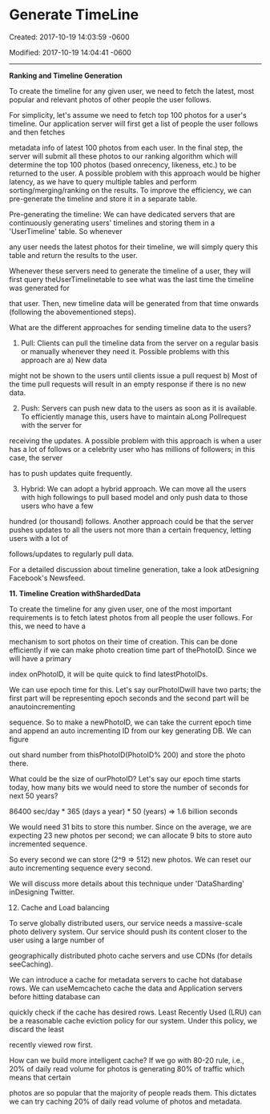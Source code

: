 # Generate TimeLine

Created: 2017-10-19 14:03:59 -0600

Modified: 2017-10-19 14:04:41 -0600

---

**Ranking and Timeline Generation**



To create the timeline for any given user, we need to fetch the latest, most popular and relevant photos of other people the user follows.

For simplicity, let's assume we need to fetch top 100 photos for a user's timeline. Our application server will first get a list of people the user follows and then fetches

metadata info of latest 100 photos from each user. In the final step, the server will submit all these photos to our ranking algorithm which will determine the top 100 photos (based onrecency, likeness, etc.) to be returned to the user. A possible problem with this approach would be higher latency, as we have to query multiple tables and perform sorting/merging/ranking on the results. To improve the efficiency, we can pre-generate the timeline and store it in a separate table.



Pre-generating the timeline: We can have dedicated servers that are continuously generating users' timelines and storing them in a 'UserTimeline' table. So whenever

any user needs the latest photos for their timeline, we will simply query this table and return the results to the user.

Whenever these servers need to generate the timeline of a user, they will first query theUserTimelinetable to see what was the last time the timeline was generated for

that user. Then, new timeline data will be generated from that time onwards (following the abovementioned steps).



What are the different approaches for sending timeline data to the users?



1. Pull: Clients can pull the timeline data from the server on a regular basis or manually whenever they need it. Possible problems with this approach are a) New data

might not be shown to the users until clients issue a pull request b) Most of the time pull requests will result in an empty response if there is no new data.



2. Push: Servers can push new data to the users as soon as it is available. To efficiently manage this, users have to maintain aLong Pollrequest with the server for

receiving the updates. A possible problem with this approach is when a user has a lot of follows or a celebrity user who has millions of followers; in this case, the server

has to push updates quite frequently.



3. Hybrid: We can adopt a hybrid approach. We can move all the users with high followings to pull based model and only push data to those users who have a few

hundred (or thousand) follows. Another approach could be that the server pushes updates to all the users not more than a certain frequency, letting users with a lot of

follows/updates to regularly pull data.

For a detailed discussion about timeline generation, take a look atDesigning Facebook's Newsfeed.





**11. Timeline Creation withShardedData**

To create the timeline for any given user, one of the most important requirements is to fetch latest photos from all people the user follows. For this, we need to have a

mechanism to sort photos on their time of creation. This can be done efficiently if we can make photo creation time part of thePhotoID. Since we will have a primary

index onPhotoID, it will be quite quick to find latestPhotoIDs.

We can use epoch time for this. Let's say ourPhotoIDwill have two parts; the first part will be representing epoch seconds and the second part will be anautoincrementing

sequence. So to make a newPhotoID, we can take the current epoch time and append an auto incrementing ID from our key generating DB. We can figure

out shard number from thisPhotoID(PhotoID% 200) and store the photo there.



What could be the size of ourPhotoID? Let's say our epoch time starts today, how many bits we would need to store the number of seconds for next 50 years?

86400 sec/day * 365 (days a year) * 50 (years) => 1.6 billion seconds

We would need 31 bits to store this number. Since on the average, we are expecting 23 new photos per second; we can allocate 9 bits to store auto incremented sequence.

So every second we can store (2^9 => 512) new photos. We can reset our auto incrementing sequence every second.

We will discuss more details about this technique under 'DataSharding' inDesigning Twitter.



12. Cache and Load balancing



To serve globally distributed users, our service needs a massive-scale photo delivery system. Our service should push its content closer to the user using a large number of

geographically distributed photo cache servers and use CDNs (for details seeCaching).

We can introduce a cache for metadata servers to cache hot database rows. We can useMemcacheto cache the data and Application servers before hitting database can

quickly check if the cache has desired rows. Least Recently Used (LRU) can be a reasonable cache eviction policy for our system. Under this policy, we discard the least

recently viewed row first.

How can we build more intelligent cache? If we go with 80-20 rule, i.e., 20% of daily read volume for photos is generating 80% of traffic which means that certain

photos are so popular that the majority of people reads them. This dictates we can try caching 20% of daily read volume of photos and metadata.
